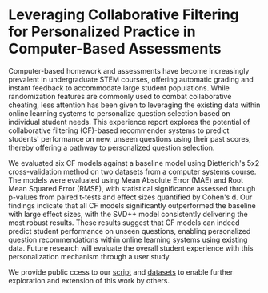 # Leveraging Collaborative Filtering for Personalized Practice in Computer-Based Assessments

Computer-based homework and assessments have become increasingly prevalent in undergraduate STEM courses, offering automatic grading and instant feedback to accommodate large student populations. While randomization features are commonly used to combat collaborative cheating, less attention has been given to leveraging the existing data within online learning systems to personalize question selection based on individual student needs. This experience report explores the potential of collaborative filtering (CF)-based recommender systems to predict students' performance on new, unseen questions using their past scores, thereby offering a pathway to personalized question selection. 

We evaluated six CF models against a baseline model using Dietterich's 5x2 cross-validation method on two datasets from a computer systems course. The models were evaluated using Mean Absolute Error (MAE) and Root Mean Squared Error (RMSE), with statistical significance assessed through p-values from paired t-tests and effect sizes quantified by Cohen's d. Our findings indicate that all CF models significantly outperformed the baseline with large effect sizes, with the SVD++ model consistently delivering the most robust results. These results suggest that CF models can indeed predict student performance on unseen questions, enabling personalized question recommendations within online learning systems using existing data. Future research will evaluate the overall student experience with this personalization mechanism through a user study.

We provide public ccess to our [script](https://github.com/rmahinpei/personalized-practice/blob/main/cf_models_evaluation.ipynb) and [datasets]() to enable further exploration and extension of this work by others.
